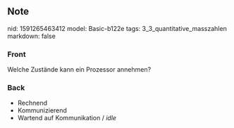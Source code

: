 ## Note
nid: 1591265463412
model: Basic-b122e
tags: 3_3_quantitative_masszahlen
markdown: false

### Front
Welche Zustände kann ein Prozessor annehmen?

### Back
<ul>
  <li>Rechnend
  <li>Kommunizierend
  <li>Wartend auf Kommunikation / <i>idle</i>
</ul>
